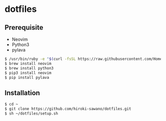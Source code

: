 # dotfiles

## Prerequisite
* Neovim
* Python3
* pylava

```bash
$ /usr/bin/ruby -e "$(curl -fsSL https://raw.githubusercontent.com/Homebrew/install/master/install)"
$ brew install neovim
$ brew install python3
$ pip3 install neovim
$ pip install pylava
```

## Installation
```bash
$ cd ~
$ git clone https://github.com/hiroki-sawano/dotfiles.git
$ sh ~/dotfiles/setup.sh
```
